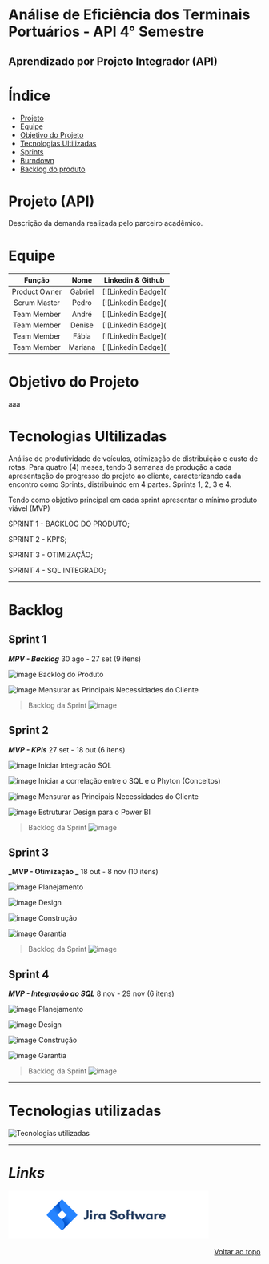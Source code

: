 # Análise de Eficiência dos Terminais Portuários - API 4° Semestre

## Aprendizado por Projeto Integrador (API)

# Índice

* [Projeto](#projeto- (API))
* [Equipe](#equipe)
* [Objetivo do Projeto](#objetivo-do-projeto)
* [Tecnologias Ultilizadas](#Tecnologias-Ultilizadas)
* [Sprints](#Sprints)
* [Burndown](#Burndow)
* [Backlog do produto](#Backlog-do-produto)

# Projeto (API)
Descrição da demanda realizada pelo parceiro acadêmico.
# Equipe

| Função         | Nome                                       |       Linkedin & Github                                    |
| :-------------:| :-----------------------------------------:| :---------------------------------------------------------:|
| Product Owner  | Gabriel | [![Linkedin Badge](
| Scrum Master   | Pedro   | [![Linkedin Badge](
| Team Member    | André   | [![Linkedin Badge](
| Team Member    | Denise  | [![Linkedin Badge](
| Team Member    | Fábia   | [![Linkedin Badge](
| Team Member    | Mariana | [![Linkedin Badge](

# Objetivo do Projeto

aaa

# Tecnologias Ultilizadas

Análise de produtividade de veículos, otimização de distribuição e custo de rotas.
Para quatro (4) meses, tendo 3 semanas de produção a cada apresentação do progresso do projeto ao cliente, caracterizando cada encontro como Sprints, distribuindo em 4 partes. Sprints 1, 2, 3 e 4.

Tendo como objetivo principal em cada sprint apresentar o mínimo produto viável (MVP)

SPRINT 1 - BACKLOG DO PRODUTO;

SPRINT 2 - KPI'S;

SPRINT 3 - OTIMIZAÇÃO;

SPRINT 4 - SQL INTEGRADO;

----------------------------------------------------------------------------------------------------------------------------------------------------------------------
# Backlog

## Sprint 1                                                                                                                                                            
**_MPV - Backlog_**  30 ago - 27 set (9 itens)                                                                                                                                                                    


![image](https://github.com/LogThink1/Projeto-integrador-ll/assets/144967585/d082e836-9baa-4997-be77-0a0c75069aa5)  Backlog do Produto

![image](https://github.com/LogThink1/Projeto-integrador-ll/assets/144967585/d082e836-9baa-4997-be77-0a0c75069aa5)  Mensurar as Principais Necessidades do Cliente

>Backlog da Sprint
![image](https://github.com/user-attachments/assets/b8c59b6a-1e06-41c1-ba73-12d3a78f5e56)


## Sprint 2
**_MVP - KPIs_** 27 set - 18 out (6 itens)

![image](https://github.com/LogThink1/Projeto-integrador-ll/assets/144967585/d082e836-9baa-4997-be77-0a0c75069aa5)  Iniciar Integração SQL

![image](https://github.com/LogThink1/Projeto-integrador-ll/assets/144967585/d082e836-9baa-4997-be77-0a0c75069aa5)  Iniciar a correlação entre o SQL e o Phyton (Conceitos)

![image](https://github.com/LogThink1/Projeto-integrador-ll/assets/144967585/d082e836-9baa-4997-be77-0a0c75069aa5)  Mensurar as Principais Necessidades do Cliente

![image](https://github.com/LogThink1/Projeto-integrador-ll/assets/144967585/d082e836-9baa-4997-be77-0a0c75069aa5)  Estruturar Design para o Power BI

>Backlog da Sprint
![image](https://github.com/user-attachments/assets/c227ba08-ea2b-4177-b14a-1a1bc7cdf4ab)


## Sprint 3
**_MVP - Otimização _** 18 out - 8 nov (10 itens)

![image](https://github.com/LogThink1/Projeto-integrador-ll/assets/144967585/d082e836-9baa-4997-be77-0a0c75069aa5)  Planejamento

![image](https://github.com/LogThink1/Projeto-integrador-ll/assets/144967585/d082e836-9baa-4997-be77-0a0c75069aa5)  Design

![image](https://github.com/LogThink1/Projeto-integrador-ll/assets/144967585/d082e836-9baa-4997-be77-0a0c75069aa5)  Construção

![image](https://github.com/LogThink1/Projeto-integrador-ll/assets/144967585/d082e836-9baa-4997-be77-0a0c75069aa5)  Garantia

>Backlog da Sprint
![image](https://github.com/user-attachments/assets/ffed0ccf-37e8-4d57-b3b4-2a00c87f5fc8)


## Sprint 4
**_MVP - Integração ao SQL_** 8 nov - 29 nov (6 itens)

![image](https://github.com/LogThink1/Projeto-integrador-ll/assets/144967585/2e5cf6e3-6531-4c0b-ab6d-f226b4f21bb9)  Planejamento

![image](https://github.com/LogThink1/Projeto-integrador-ll/assets/144967585/d082e836-9baa-4997-be77-0a0c75069aa5)  Design

![image](https://github.com/LogThink1/Projeto-integrador-ll/assets/144967585/2e5cf6e3-6531-4c0b-ab6d-f226b4f21bb9)  Construção

![image](https://github.com/LogThink1/Projeto-integrador-ll/assets/144967585/2e5cf6e3-6531-4c0b-ab6d-f226b4f21bb9)  Garantia


>Backlog da Sprint
>![image](https://github.com/user-attachments/assets/743e7050-7b41-40d9-9147-f5f8b31d3be9)


----------------------------------------------------------------------------------------------------------------------------------------------------------------------

# Tecnologias utilizadas

![Tecnologias utilizadas](https://github.com/user-attachments/assets/2176ae02-d85f-4ba6-b007-8c96ac6209ef)


-----------------------------------------------------------------------------------------------------------------------------------------------------------------------

# *Links*           
  
 
 [<img src = "./JIRA.png" width="400" >](https://fatec-team-l189f68c.atlassian.net/jira/software/projects/API/boards/2) 



<p align="right"> <a href="#top">Voltar ao topo</a> </p>

